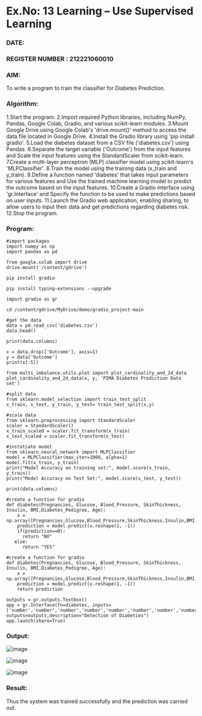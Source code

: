 # Ex.No: 13 Learning – Use Supervised Learning  
### DATE:                                                                            
### REGISTER NUMBER : 212221060010
### AIM: 
To write a program to train the classifier for Diabetes Prediction.
###  Algorithm:
1.Start the program.
2.Import required Python libraries, including NumPy, Pandas, Google Colab, Gradio, and various scikit-learn modules.
3.Mount Google Drive using Google Colab's 'drive.mount()' method to access the data file located in Google Drive.
4.Install the Gradio library using 'pip install gradio'.
5.Load the diabetes dataset from a CSV file ('diabetes.csv') using Pandas.
6.Separate the target variable ('Outcome') from the input features and Scale the input features using the StandardScaler from scikit-learn.
7.Create a multi-layer perceptron (MLP) classifier model using scikit-learn's 'MLPClassifier'.
8.Train the model using the training data (x_train and y_train).
9.Define a function named 'diabetes' that takes input parameters for various features and Use the trained machine learning model to predict the outcome based on the input features.
10.Create a Gradio interface using 'gr.Interface' and Specify the function to be used to make predictions based on user inputs.
11.Launch the Gradio web application, enabling sharing, to allow users to input their data and get predictions regarding diabetes risk.
12.Stop the program.
### Program:
```
#import packages
import numpy as np
import pandas as pd

from google.colab import drive
drive.mount('/content/gdrive')

pip install gradio

pip install typing-extensions --upgrade

import gradio as gr

cd /content/gdrive/MyDrive/demo/gradio_project-main

#get the data
data = pd.read_csv('diabetes.csv')
data.head()

print(data.columns)

x = data.drop(['Outcome'], axis=1)
y = data['Outcome']
print(x[:5])

from multi_imbalance.utils.plot import plot_cardinality_and_2d_data
plot_cardinality_and_2d_data(x, y, 'PIMA Diabetes Prediction Data set')

#split data
from sklearn.model_selection import train_test_split
x_train, x_test, y_train, y_test= train_test_split(x,y)

#scale data
from sklearn.preprocessing import StandardScaler
scaler = StandardScaler()
x_train_scaled = scaler.fit_transform(x_train)
x_test_scaled = scaler.fit_transform(x_test)

#instatiate model
from sklearn.neural_network import MLPClassifier
model = MLPClassifier(max_iter=1000, alpha=1)
model.fit(x_train, y_train)
print("Model Accuracy on training set:", model.score(x_train, y_train))
print("Model Accuracy on Test Set:", model.score(x_test, y_test))

print(data.columns)

#create a function for gradio
def diabetes(Pregnancies, Glucose, Blood_Pressure, SkinThickness, Insulin, BMI,Diabetes_Pedigree, Age):
    x = np.array([Pregnancies,Glucose,Blood_Pressure,SkinThickness,Insulin,BMI,Diabetes_Pedigree,Age])
    prediction = model.predict(x.reshape(1, -1))
    if(prediction==0):
      return "NO"
   else:
      return "YES"

#create a function for gradio
def diabetes(Pregnancies, Glucose, Blood_Pressure, SkinThickness, Insulin, BMI,Diabetes_Pedigree, Age):
    x = np.array([Pregnancies,Glucose,Blood_Pressure,SkinThickness,Insulin,BMI,Diabetes_Pedigree,Age])
    prediction = model.predict(x.reshape(1, -1))
    return prediction

outputs = gr.outputs.Textbox()
app = gr.Interface(fn=diabetes, inputs=['number','number','number','number','number','number','number','number'], outputs=outputs,description="Detection of Diabeties")
app.launch(share=True)
```

### Output:
![image](https://github.com/Mena-Rossini/AI_Lab_2023-24/assets/102855266/cf2bf2cf-213e-46da-8c3c-e2b1b4b82eb6)

![image](https://github.com/Mena-Rossini/AI_Lab_2023-24/assets/102855266/89af30fd-ecbc-4798-8324-723cd7304139)

![image](https://github.com/Mena-Rossini/AI_Lab_2023-24/assets/102855266/fd6636fe-9fd1-4ee8-901b-ca38c271f1f4)

### Result:
Thus the system was trained successfully and the prediction was carried out.
